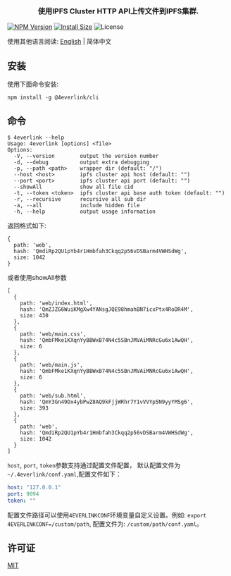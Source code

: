 <h3 align="center">使用IPFS Cluster HTTP API上传文件到IPFS集群.</h3>

[![NPM Version](https://img.shields.io/npm/v/@4everlink/cli)](https://www.npmjs.org/package/@4everlink/cli)
[![Install Size](https://packagephobia.now.sh/badge?p=@4everlink/cli)](https://packagephobia.now.sh/result?p=@4everlink/cli)
![License](https://img.shields.io/npm/l/@4everlink/cli)

使用其他语言阅读: [English](./README.md) | 简体中文

## 安装

使用下面命令安装:

```
npm install -g @4everlink/cli
```

## 命令

```
$ 4everlink --help
Usage: 4everlink [options] <file>
Options:
  -V, --version        output the version number
  -d, --debug          output extra debugging
  -p, --path <path>    wrapper dir (default: "/")
  --host <host>        ipfs cluster api host (default: "")
  --port <port>        ipfs cluster api port (default: "")
  --showAll            show all file cid
  -t, --token <token>  ipfs cluster api base auth token (default: "")
  -r, --recursive      recursive all sub dir
  -a, --all            include hidden file
  -h, --help           output usage information
```
返回格式如下:
```
{
  path: 'web',
  hash: 'QmdiRp2QU1pYb4r1Hmbfah3Ckqq2p56vDSBarm4VWHSdWg',
  size: 1042
}
```
或者使用showAll参数
```
[
  {
    path: 'web/index.html',
    hash: 'QmZJZG6WuiKMgXw4YANsgJQE98hmahBN7icxPtx4RoDR4M',
    size: 430
  },
  {
    path: 'web/main.css',
    hash: 'QmbFMke1KXqnYyBBWxB74N4c5SBnJMVAiMNRcGu6x1AwQH',
    size: 6
  },
  {
    path: 'web/main.js',
    hash: 'QmbFMke1KXqnYyBBWxB74N4c5SBnJMVAiMNRcGu6x1AwQH',
    size: 6
  },
  {
    path: 'web/sub.html',
    hash: 'QmY3Gn49Dx4ybPwZ8AQ9kFjjWRhr7Y1vVVYp5N9yyYMSg6',
    size: 393
  },
  {
    path: 'web',
    hash: 'QmdiRp2QU1pYb4r1Hmbfah3Ckqq2p56vDSBarm4VWHSdWg',
    size: 1042
  }
]
```

`host`, `port`, `token`参数支持通过配置文件配置， 默认配置文件为`~/.4everlink/conf.yaml`,配置文件如下：
```yaml
host: "127.0.0.1"
port: 9094
token: ""
```
配置文件路径可以使用`4EVERLINKCONF`环境变量自定义设置。例如:
`export 4EVERLINKCONF=/custom/path`, 配置文件为: `/custom/path/conf.yaml`。

## 许可证

[MIT](LICENSE)
